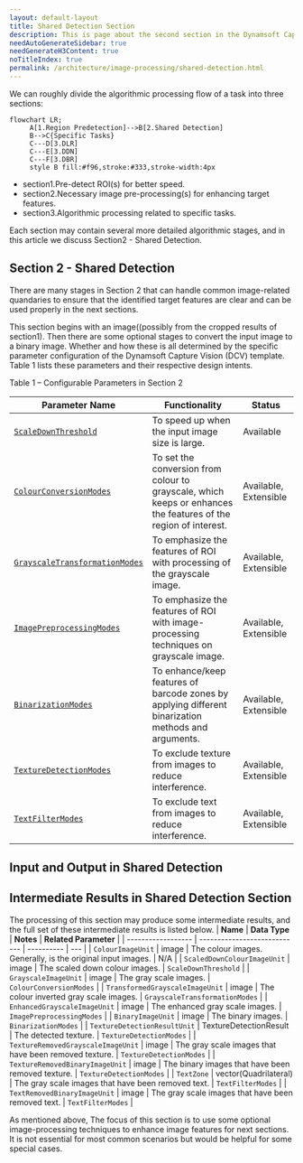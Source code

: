 ```yaml
---
layout: default-layout
title: Shared Detection Section
description: This is page about the second section in the Dynamsoft Capture Vision (DCV) Algorithm work flow. 
needAutoGenerateSidebar: true
needGenerateH3Content: true
noTitleIndex: true
permalink: /architecture/image-processing/shared-detection.html
---
```


We can roughly divide the algorithmic processing flow of a task into three sections:
```mermaid
flowchart LR;
     A[1.Region Predetection]-->B[2.Shared Detection]
     B-->C{Specific Tasks}
     C---D[3.DLR]
     C---E[3.DDN]
     C---F[3.DBR]
     style B fill:#f96,stroke:#333,stroke-width:4px
```
* section1.Pre-detect ROI(s) for better speed.
* section2.Necessary image pre-processing(s) for enhancing target features.
* section3.Algorithmic processing related to specific tasks.

Each section may contain several more detailed algorithmic stages, and in this article we discuss Section2 - Shared Detection.

## Section 2 - Shared Detection

There are many stages in Section 2 that can handle common image-related quandaries to ensure that the identified target features are clear and can be used properly in the next sections.

This section begins with an image((possibly from the cropped results of section1). Then there are some optional stages to convert the input image to a binary image. Whether and how these is all determined by the specific parameter configuration of the Dynamsoft Capture Vision (DCV) template. Table 1 lists these parameters and their respective design intents.

Table 1 – Configurable Parameters in Section 2

| **Parameter Name** | **Functionality** | **Status** |
| ------------------ | ---------------------------- | ---------- |
| [`ScaleDownThreshold`]() | To speed up when the input image size is large. | Available |
| [`ColourConversionModes`]() | To set the conversion from colour to grayscale, which keeps or enhances the features of the region of interest. | Available, Extensible |
| [`GrayscaleTransformationModes`]() | To emphasize the features of ROI with processing of the grayscale image. | Available, Extensible |
| [`ImagePreprocessingModes`]() | To emphasize the features of ROI with image-processing techniques on grayscale image. | Available, Extensible |
| [`BinarizationModes`]() | To enhance/keep features of barcode zones by applying different binarization methods and arguments. | Available, Extensible |
| [`TextureDetectionModes`]() | To exclude texture from images to reduce interference. | Available, Extensible |
| [`TextFilterModes`]() | To exclude text from images to reduce interference. | Available, Extensible |


## Input and Output in Shared Detection




## Intermediate Results in Shared Detection Section
The processing of this section may produce some intermediate results, and the full set of these intermediate results is listed below.
| **Name** | **Data Type** | **Notes** | **Related Parameter** |
| ------------------ | ---------------------------- | ---------- | --- |
| `ColourImageUnit` | image | The colour images. Generally, is the original input images. | N/A |
| `ScaledDownColourImageUnit` | image | The scaled down colour images. | `ScaleDownThreshold` |
| `GrayscaleImageUnit` | image | The gray scale images. | `ColourConversionModes` |
| `TransformedGrayscaleImageUnit` | image | The colour inverted gray scale images. | `GrayscaleTransformationModes` |
| `EnhancedGrayscaleImageUnit` | image | The enhanced gray scale images. | `ImagePreprocessingModes` |
| `BinaryImageUnit` | image | The binary images. | `BinarizationModes` |
| `TextureDetectionResultUnit` | TextureDetectionResult | The detected texture. | `TextureDetectionModes` |
| `TextureRemovedGrayscaleImageUnit` | image | The gray scale images that have been removed texture. | `TextureDetectionModes` |
| `TextureRemovedBinaryImageUnit` | image | The binary images that have been removed texture. | `TextureDetectionModes` |
| `TextZone` | vector(Quadrilateral) | The gray scale images that have been removed text. | `TextFilterModes` |
| `TextRemovedBinaryImageUnit` | image | The gray scale images that have been removed text. | `TextFilterModes` |
 
As mentioned above, The focus of this section is to use some optional image-processing techniques to enhance image features for next sections. It is not essential for most common scenarios but would be helpful for some special cases.